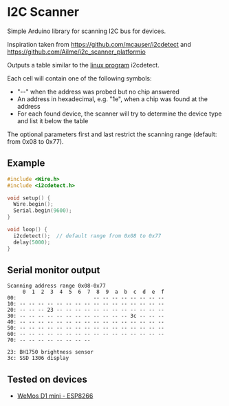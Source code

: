# I2C Scanner

Simple Arduino library for scanning I2C bus for devices.

Inspiration taken from https://github.com/mcauser/i2cdetect and https://github.com/Ailme/i2c_scanner_platformio

Outputs a table similar to the [linux program](http://linux.die.net/man/8/i2cdetect) i2cdetect.

Each cell will contain one of the following symbols:

* "--" when the address was probed but no chip answered
* An address in hexadecimal, e.g. "1e", when a chip was found at the address
* For each found device, the scanner will try to determine the device type and list it below the table

The optional parameters first and last restrict the scanning range (default: from 0x08 to 0x77).

## Example

```cpp
#include <Wire.h>
#include <i2cdetect.h>

void setup() {
  Wire.begin();
  Serial.begin(9600);
}

void loop() {
  i2cdetect();  // default range from 0x08 to 0x77
  delay(5000);
}
```

## Serial monitor output

```
Scanning address range 0x08-0x77
     0  1  2  3  4  5  6  7  8  9  a  b  c  d  e  f
00:                         -- -- -- -- -- -- -- --
10: -- -- -- -- -- -- -- -- -- -- -- -- -- -- -- --
20: -- -- -- 23 -- -- -- -- -- -- -- -- -- -- -- --
30: -- -- -- -- -- -- -- -- -- -- -- -- 3c -- -- --
40: -- -- -- -- -- -- -- -- -- -- -- -- -- -- -- --
50: -- -- -- -- -- -- -- -- -- -- -- -- -- -- -- --
60: -- -- -- -- -- -- -- -- -- -- -- -- -- -- -- --
70: -- -- -- -- -- -- -- --

23: BH1750 brightness sensor
3c: SSD 1306 display
```

## Tested on devices

* [WeMos D1 mini - ESP8266](http://www.wemos.cc/wiki/doku.php?id=en:d1_mini)
